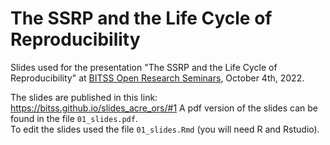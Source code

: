# The SSRP and the Life Cycle of Reproducibility

Slides used for the presentation "The SSRP and the Life Cycle of Reproducibility" at [BITSS Open Research Seminars](https://www.bitss.org/events/bitss-open-research-seminar-fall-2022/), October 4th, 2022.  

The slides are published in this link: <https://bitss.github.io/slides_acre_ors/#1>
A pdf version of the slides can be found in the file `01_slides.pdf`.  
To edit the slides used the file `01_slides.Rmd` (you will need R and Rstudio).   
